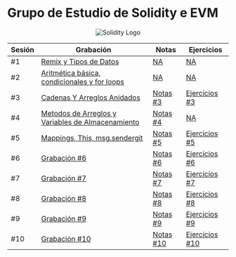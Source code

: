 # Grupo de Estudio de Solidity e EVM

<div align="center">
  <img alt="Solidity Logo" src="https://img.icons8.com/?size=100&id=HOqGCOyHDbd4&format=png&color=000000">
</div>

| Sesión | Grabación                                                                                                                | Notas                                                               | Ejercicios                                                            |
| ------ | ------------------------------------------------------------------------------------------------------------------------ | ------------------------------------------------------------------- | --------------------------------------------------------------------- |
| #1     | [Remix y Tipos de Datos](https://drive.google.com/drive/folders/1SCvD-wawI0VSMCB613eNNBZByiEyucAU)                       | [NA](#)                                                       | [NA](#)                                                    |
| #2     | [Aritmética básica, condicionales y for loops](https://drive.google.com/drive/folders/13zUgsUKhUY1k1XVueG_zi6e1HYiKa6wH) | [NA](#)                                                       | [NA](#)                                                    |
| #3     | [Cadenas Y Arreglos Anidados](https://tinyurl.com/3p49m9jc)                                                              | [Notas #3](./Material/Sesion3_Strings_Y_ArreglosAnidados/Notas/)    | [Ejercicios #3](./Material/Sesion3_Strings_Y_ArreglosAnidados/Retos/) |
| #4     | [Metodos de Arreglos y Variables de Almacenamiento](https://drive.google.com/drive/folders/1ZpbVLQhDL2A2odJdQEGbdqOm_MsIbq0w) | [Notas #4](./Material/Sesion4_StorageVariables_Mappings/Sesion4.md) | [NA](#)                                                    |
| #5     | [Mappings, This, msg.sendergit ](https://drive.google.com/drive/folders/1UIgXxMlRG7me6U0DpyGzKZeTCLvAaLz9)                                 | [Notas #5](./Material/Sesion5_Mappings_MsgSender/Notas/)            | [Ejercicios #5](./Material/Sesion5_Mappings_MsgSender/Retos/) |
| #6     | [Grabación #6](#)                                                                                                        | [Notas #6](#)                                                       | [Ejercicios #6](#)                                                    |
| #7     | [Grabación #7](#)                                                                                                        | [Notas #7](#)                                                       | [Ejercicios #7](#)                                                    |
| #8     | [Grabación #8](#)                                                                                                        | [Notas #8](#)                                                       | [Ejercicios #8](#)                                                    |
| #9     | [Grabación #9](#)                                                                                                        | [Notas #9](#)                                                       | [Ejercicios #9](#)                                                    |
| #10    | [Grabación #10](#)                                                                                                       | [Notas #10](#)                                                      | [Ejercicios #10](#)                                                   |
